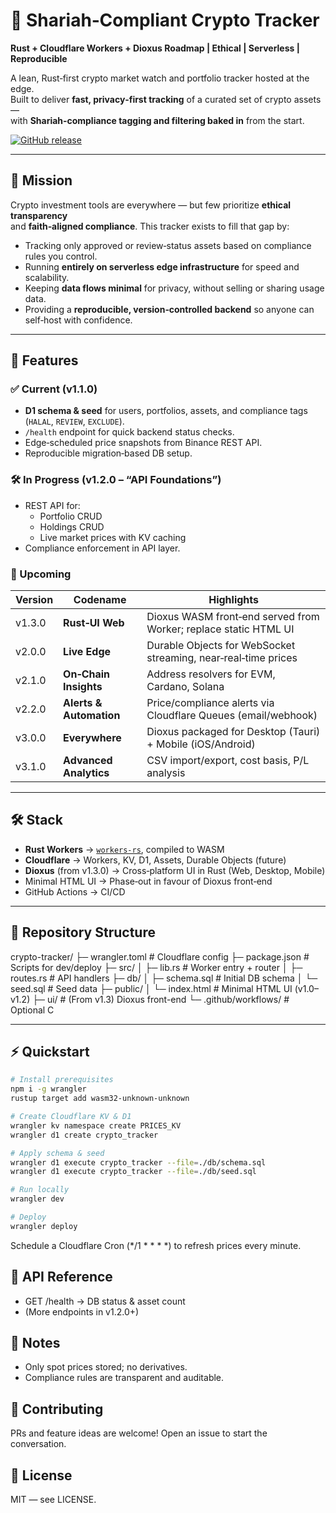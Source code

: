 # 🕌 Shariah‑Compliant Crypto Tracker  
**Rust + Cloudflare Workers + Dioxus Roadmap | Ethical | Serverless | Reproducible**

A lean, Rust‑first crypto market watch and portfolio tracker hosted at the edge.  
Built to deliver **fast, privacy‑first tracking** of a curated set of crypto assets —  
with **Shariah‑compliance tagging and filtering baked in** from the start.

[![GitHub release](https://img.shields.io/github/v/release/project-maya/Crypto-Tracker?sort=semver&color=success&label=release)](https://github.com/project-maya/Crypto-Tracker/releases)

---

## 📖 Mission

Crypto investment tools are everywhere — but few prioritize **ethical transparency**  
and **faith‑aligned compliance**. This tracker exists to fill that gap by:

- Tracking only approved or review‑status assets based on compliance rules you control.
- Running **entirely on serverless edge infrastructure** for speed and scalability.
- Keeping **data flows minimal** for privacy, without selling or sharing usage data.
- Providing a **reproducible, version‑controlled backend** so anyone can self‑host with confidence.

---

## 🚀 Features

### ✅ Current (v1.1.0)
- **D1 schema & seed** for users, portfolios, assets, and compliance tags (`HALAL`, `REVIEW`, `EXCLUDE`).
- `/health` endpoint for quick backend status checks.
- Edge‑scheduled price snapshots from Binance REST API.
- Reproducible migration‑based DB setup.

### 🛠 In Progress (v1.2.0 – “API Foundations”)
- REST API for:
  - Portfolio CRUD
  - Holdings CRUD
  - Live market prices with KV caching
- Compliance enforcement in API layer.

### 🔮 Upcoming

| Version   | Codename                 | Highlights |
|-----------|--------------------------|------------|
| v1.3.0    | **Rust‑UI Web**           | Dioxus WASM front‑end served from Worker; replace static HTML UI |
| v2.0.0    | **Live Edge**             | Durable Objects for WebSocket streaming, near‑real‑time prices |
| v2.1.0    | **On‑Chain Insights**     | Address resolvers for EVM, Cardano, Solana |
| v2.2.0    | **Alerts & Automation**   | Price/compliance alerts via Cloudflare Queues (email/webhook) |
| v3.0.0    | **Everywhere**            | Dioxus packaged for Desktop (Tauri) + Mobile (iOS/Android) |
| v3.1.0    | **Advanced Analytics**    | CSV import/export, cost basis, P/L analysis |

---

## 🛠 Stack

- **Rust Workers** → [`workers-rs`](https://github.com/cloudflare/workers-rs), compiled to WASM  
- **Cloudflare** → Workers, KV, D1, Assets, Durable Objects (future)  
- **Dioxus** (from v1.3.0) → Cross‑platform UI in Rust (Web, Desktop, Mobile)  
- Minimal HTML UI → Phase‑out in favour of Dioxus front‑end  
- GitHub Actions → CI/CD

---

## 📂 Repository Structure

crypto-tracker/ ├─ wrangler.toml             # Cloudflare config ├─ package.json              # Scripts for dev/deploy ├─ src/ │  ├─ lib.rs                  # Worker entry + router │  ├─ routes.rs               # API handlers ├─ db/ │  ├─ schema.sql              # Initial DB schema │  └─ seed.sql                 # Seed data ├─ public/ │  └─ index.html              # Minimal HTML UI (v1.0–v1.2) ├─ ui/                        # (From v1.3) Dioxus front-end └─ .github/workflows/         # Optional C

---

## ⚡ Quickstart

```bash
# Install prerequisites
npm i -g wrangler
rustup target add wasm32-unknown-unknown

# Create Cloudflare KV & D1
wrangler kv namespace create PRICES_KV
wrangler d1 create crypto_tracker

# Apply schema & seed
wrangler d1 execute crypto_tracker --file=./db/schema.sql
wrangler d1 execute crypto_tracker --file=./db/seed.sql

# Run locally
wrangler dev

# Deploy
wrangler deploy
```

Schedule a Cloudflare Cron (*/1 * * * *) to refresh prices every minute.


## 📡 API Reference
- GET /health → DB status & asset count
- (More endpoints in v1.2.0+)

## 📜 Notes
- Only spot prices stored; no derivatives.
- Compliance rules are transparent and auditable.

## 🤝 Contributing
PRs and feature ideas are welcome! Open an issue to start the conversation.

## 📄 License
MIT — see LICENSE.